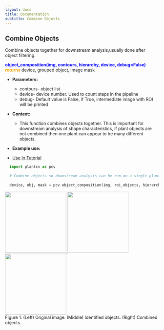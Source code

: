 ```yaml
---
layout: docs
title: Documentation
subtitle: Combine Objects
---
```


## Combine Objects

Combine objects together for downstream analysis,usually done after object filtering.

<font color='blue'><b>object\_composition(img, contours, hierarchy, device, debug=False)</b></font><br>
<font color='orange'><b>returns</b></font> device, grouped object, image mask<br>

- **Parameters:**   
  - contours- object list
  - device- device number. Used to count steps in the pipeline
  - debug- Default value is False, if True, intermediate image with ROI will be printed 

- **Context:**  
  - This function combines objects together. This is important for downstream analysis of shape characteristics, if plant objects are not combined then one plant can appear to be many different objects.

- **Example use:**  

 - [Use In Tutorial](http://plantcv.danforthcenter.org/pages/documentation/function_docs/vis_tutorial.html)
 
  ```python
    import plantcv as pcv
    
    # Combine objects so downstream analysis can be run on a single plant object
    
    device, obj, mask = pcv.object_composition(img, roi_objects, hierarchy, device, debug=True)

  ```
  <a href="{{site.baseurl}}/img/documentation_images/combine_objects/gus1008.png" target="_blank">
  <img src="{{site.baseurl}}/img/documentation_images/combine_objects/gus1008.png" width="200">
  <a href="{{site.baseurl}}/img/documentation_images/combine_objects/20_id_objects.png" target="_blank">
  <img src="{{site.baseurl}}/img/documentation_images/combine_objects/20_id_objects.png" width="200">
  <a href="{{site.baseurl}}/img/documentation_images/combine_objects/23_objcomp.png" target="_blank">
  <img src="{{site.baseurl}}/img/documentation_images/combine_objects/23_objcomp.png" width="200"></a><br>
  Figure 1. (Left) Original image. (Middle) Identified objects. (Right) Combined objects.


 
